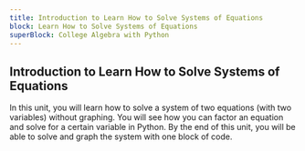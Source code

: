 ```yaml
---
title: Introduction to Learn How to Solve Systems of Equations
block: Learn How to Solve Systems of Equations
superBlock: College Algebra with Python
---
```


## Introduction to Learn How to Solve Systems of Equations

In this unit, you will learn how to solve a system of two equations (with two variables) without graphing. You will see how you can factor an equation and solve for a certain variable in Python. By the end of this unit, you will be able to solve and graph the system with one block of code.
